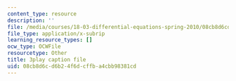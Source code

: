 ```yaml
---
content_type: resource
description: ''
file: /media/courses/18-03-differential-equations-spring-2010/08cb8d6cd6b24f6dcffba4cbb98381cd_eyNm7XGJr4s.srt
file_type: application/x-subrip
learning_resource_types: []
ocw_type: OCWFile
resourcetype: Other
title: 3play caption file
uid: 08cb8d6c-d6b2-4f6d-cffb-a4cbb98381cd
---
```

